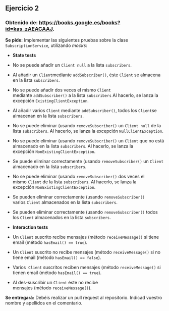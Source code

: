 ## Ejercicio 2

### Obtenido de: https://books.google.es/books?id=kas_zAEACAAJ.

**Se pide:** Implementar las siguientes pruebas sobre la clase ``SubscriptionService``, utilizando *mocks*:

*   **State tests**

*   No se puede añadir un ``Client null`` a la lista ``subscribers``.
*   Al añadir un ``Client``mediante ``addSubscriber()``, éste ``Client`` se almacena en la lista ``subscribers``.
*   No se puede añadir dos veces el mismo ``Client`` mediante ``addSubscriber()`` a la lista ``subscribers`` Al hacerlo, se lanza la excepción ``ExistingClientException``.
*   Al añadir varios ``Client`` mediante ``addSubscriber()``, todos los ``Client``se almacenan en la lista ``subscribers``.
*   No se puede eliminar (usando ``removeSubscriber()`` un ``Client null`` de la lista ``subscribers``. Al hacerlo, se lanza la excepción ``NullClientException``.
*   No se puede eliminar (usando ``removeSubscriber()`` un ``Client`` que no está almacenado en la lista ``subscribers``. Al hacerlo, se lanza la excepción ``NonExistingClientException``.
*   Se puede eliminar correctamente (usando ``removeSubscriber()`` un ``Client`` almacenado en la lista ``subscribers``.
*   No se puede eliminar (usando ``removeSubscriber()`` dos veces el mismo ``Client`` de la lista ``subscribers``. Al hacerlo, se lanza la excepción ``NonExistingClientException``.
*   Se pueden eliminar correctamente (usando ``removeSubscriber()`` varios ``Client`` almacenados en la lista ``subscribers``.
*   Se pueden eliminar correctamente (usando ``removeSubscriber()`` todos los ``Client`` almacenados en la lista ``subscribers``.

*   **Interaction tests**

*   Un ``Client`` suscrito recibe mensajes (método ``receiveMessage()`` si tiene email (método ``hasEmail() == true``).
*   Un ``Client`` suscrito no recibe mensajes (método ``receiveMessage()`` si no tiene email (método ``hasEmail() == false``).
*   Varios  ``Client`` suscritos reciben mensajes (método ``receiveMessage()`` si tienen email (método ``hasEmail() == true``).
*   Al des-suscribir un ``Client`` éste no recibe mensajes (método ``receiveMessage()``).

**Se entregará:** Debéis realizar un pull request al repositorio. Indicad vuestro nombre y apellidos en el comentario.
